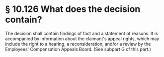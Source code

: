 # § 10.126   What does the decision contain?

The decision shall contain findings of fact and a statement of reasons. It is accompanied by information about the claimant's appeal rights, which may include the right to a hearing, a reconsideration, and/or a review by the Employees' Compensation Appeals Board. (See subpart G of this part.)




